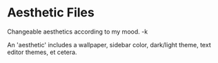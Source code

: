 
# Aesthetic Files

Changeable aesthetics according to my mood. -k

An 'aesthetic' includes a wallpaper, sidebar color, dark/light theme, text editor themes, et cetera.
